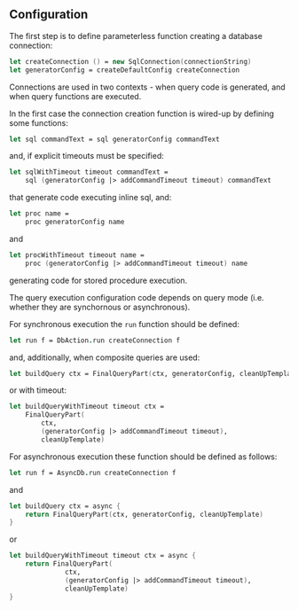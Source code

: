 ## Configuration

The first step is to define parameterless function creating a database connection:
```fsharp 
let createConnection () = new SqlConnection(connectionString)
let generatorConfig = createDefaultConfig createConnection
```
Connections are used in two contexts - when query code is generated, and when query functions are executed.

In the first case the connection creation function is wired-up by defining some functions:
```fsharp 
let sql commandText = sql generatorConfig commandText
```
and, if explicit timeouts must be specified:
```fsharp 
let sqlWithTimeout timeout commandText = 
    sql (generatorConfig |> addCommandTimeout timeout) commandText
```
that generate code executing inline sql, and:
```fsharp 
let proc name = 
    proc generatorConfig name
```
and 
```fsharp 
let procWithTimeout timeout name = 
    proc (generatorConfig |> addCommandTimeout timeout) name
```
generating code for stored procedure execution.  

The query execution configuration code depends on query mode (i.e. whether they are synchornous or asynchronous).

For synchronous execution the `run` function should be defined:
```fsharp 
let run f = DbAction.run createConnection f
```
and, additionally, when composite queries are used:
```fsharp 
let buildQuery ctx = FinalQueryPart(ctx, generatorConfig, cleanUpTemplate)
```
or with timeout:
```fsharp 
let buildQueryWithTimeout timeout ctx = 
    FinalQueryPart(
        ctx, 
        (generatorConfig |> addCommandTimeout timeout), 
        cleanUpTemplate)
```
For asynchronous execution these function should be defined as follows:
```fsharp 
let run f = AsyncDb.run createConnection f
```
and 
```fsharp 
let buildQuery ctx = async {
    return FinalQueryPart(ctx, generatorConfig, cleanUpTemplate)
}
```
or
```fsharp 
let buildQueryWithTimeout timeout ctx = async {
    return FinalQueryPart(
              ctx, 
              (generatorConfig |> addCommandTimeout timeout), 
              cleanUpTemplate)
}
```
